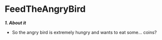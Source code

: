 # FeedTheAngryBird
**_1. About it_** <br>
  * So the angry bird is extremely hungry and wants to eat some... coins?

